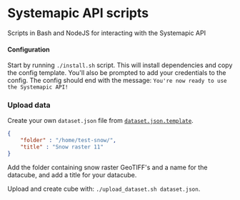 # Systemapic API scripts
Scripts in Bash and NodeJS for interacting with the Systemapic API

#### Configuration
Start by running `./install.sh` script. This will install dependencies and copy the config template. You'll also be prompted to add your credentials to the config. The config should end with the message: `You're now ready to use the Systemapic API!`

### Upload data

Create your own `dataset.json` file from [`dataset.json.template`](https://github.com/systemapic/api-scripts/blob/master/dataset.json.template). 

```json
{
    "folder" : "/home/test-snow/",
    "title" : "Snow raster 11"
}
```
Add the folder containing snow raster GeoTIFF's and a name for the datacube, and add a title for your datacube.

Upload and create cube with: `./upload_dataset.sh dataset.json`.

